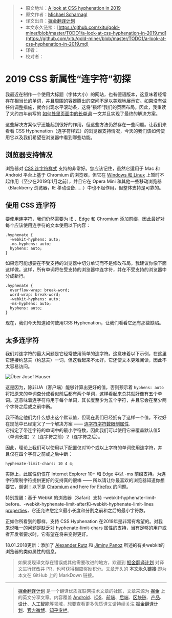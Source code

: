 > * 原文地址：[A look at CSS hyphenation in 2019](https://justmarkup.com/log/2019/01/a-look-at-css-hyphenation-in-2019/)
> * 原文作者：[Michael Scharnagl](http://twitter.com/justmarkup)
> * 译文出自：[掘金翻译计划](https://github.com/xitu/gold-miner)
> * 本文永久链接：[https://github.com/xitu/gold-miner/blob/master/TODO1/a-look-at-css-hyphenation-in-2019.md](https://github.com/xitu/gold-miner/blob/master/TODO1/a-look-at-css-hyphenation-in-2019.md)
> * 译者：
> * 校对者：

# 2019 CSS 新属性“连字符”初探

我最近在制作一个使用大标题（字体大小）的网站，也有德语版本，这意味着经常存在相当长的单词，并且周围的容器腾出的空间不足以美观地展示它。如果没有做任何调整措施，就会出现水平滚动条，这将“损坏”我们的页面布局。因此，我重读了大约四年前写的 [如何处里页面中的长单词](https://justmarkup.com/log/2015/07/dealing-with-long-words-in-css/) 一文并且实现了最终的解决方案。

这些解决方案似乎还能起到很好的作用，但这些方法仍然存在一些问题。让我们来看看 CSS Hyphenation（连字符样式）的浏览器支持情况，今天的我们该如何使用它以及我们希望在浏览器中看到哪些功能。

## 浏览器支持情况

浏览器对 [CSS 连字符样式](https://caniuse.com/#feat=css-hyphens) 支持的非常好。您应该记住，虽然它适用于 Mac 和 Android 平台上基于 Chromium 的浏览器，但它在 [Windows 和 Linux](https://bugs.chromium.org/p/chromium/issues/detail?id=652964) 上暂时不起作用（至少在2019年1月之前），并且它在 Opera Mini 和其他一些移动浏览器（Blackberry 浏览器，IE 移动设备......）中也不起作用，但整体支持是可靠的。

## 使用 CSS 连字符

要使用连字符，我们仍然需要为 IE 、Edge 和 Chromium 添加前缀，因此最好对每个应该使用连字符的文本使用以下内容：

```
.hyphenate {
  -webkit-hyphens: auto;
  -ms-hyphens: auto;
  hyphens: auto;
}
```

如果您可能想要在不受支持的浏览器中切分单词而不是修改布局，我建议你像下面这样做。这样，所有单词将在受支持的浏览器中连字符，并在不受支持的浏览器中分成新行。

```
.hyphenate {
  overflow-wrap: break-word;
  word-wrap: break-word;
  -webkit-hyphens: auto;
  -ms-hyphens: auto;
  hyphens: auto;
}
```

现在，我们今天知道如何使用CSS Hyphenation，让我们看看它还有那些缺陷。

## 太多连字符

我们对连字符的最大问题是它经常使用简单的连字符。这意味着以下示例，在这里它连接约瑟夫（约瑟夫）一词，但这看起来不太好。它还使文本更难阅读，因此不太容易访问。

![Über Josef Hauser](https://justmarkup.com/log/wp-content/uploads/2019/01/josef-hauser.png)

这是因为，除非UA（客户端）能够计算出更好的值，否则预示着 `hyphens: auto` 将把原来的单词查分成看似前后都有两个单词，这样看起来总共就好像有五个单词。这意味着连字符将用于每个单词，其长度至少为五个字符，并且它会在至少两个字符之后或之前中断。

我不确定他们为什么想出这个默认值，但现在我们已经拥有了这样一个值。不过好在规范中已经定义了一个解决方案 —— [连字符字符数限制属性](https://www.w3.org/TR/css-text-4/#hyphenate-char-limits).  
它指定了带连字符的单词中的最小字符数，因此我们可以使用它来覆盖默认值5（单词长度）2（连字符之前）2（连字符之后）。

因此，理论上我们可以使用以下配置仅对10个或以上字符的单词使用连字符，并且仅在四个字符之前或之后中断：

```
hyphenate-limit-chars: 10 4 4;
```

实际上，此属性仍仅在 Internet Explorer 10+ 和 Edge 中以 -ms 前缀支持。为连字符限制字符提供更好的支持真的很棒 —— 所以请让你最喜欢的浏览器知道你想要它，谢谢！以下是 [Chromium](https://bugs.chromium.org/p/chromium/issues/detail?id=924069) and here for [Firefox](https://bugzilla.mozilla.org/show_bug.cgi?id=1521723) 的问题。

特别提醒：基于 Webkit 的浏览器（Safari）支持 -webkit-hyphenate-limit-before、-webkit-hyphenate-limit-after和-webkit-hyphenate-limit-lines [properties](https://github.com/WebKit/webkit/blob/master/LayoutTests/fast/text/hyphenate-limit-before-after.html)，它还允许您定义最小长度和分割之前和之后的最小字符数。

正如你所看到的那样，支持 CSS Hyphenation 在2019年是非常有希望的。对我来说唯一的问题是缺乏对 hyphenate-limit-chars 属性的支持，当有足够的用户或者开发者要求时，它有望在将来变得更好。

18.01.2018更新：添加了 [Alexander Rutz](https://twitter.com/petitsanimaux/status/1089841643195383814) 和 [Jiminy Panoz](https://twitter.com/JiminyPan/status/1089841172040876032) 所述的有关webkit的浏览器的类似属性的信息。

> 如果发现译文存在错误或其他需要改进的地方，欢迎到 [掘金翻译计划](https://github.com/xitu/gold-miner) 对译文进行修改并 PR，也可获得相应奖励积分。文章开头的 **本文永久链接** 即为本文在 GitHub 上的 MarkDown 链接。


---

> [掘金翻译计划](https://github.com/xitu/gold-miner) 是一个翻译优质互联网技术文章的社区，文章来源为 [掘金](https://juejin.im) 上的英文分享文章。内容覆盖 [Android](https://github.com/xitu/gold-miner#android)、[iOS](https://github.com/xitu/gold-miner#ios)、[前端](https://github.com/xitu/gold-miner#前端)、[后端](https://github.com/xitu/gold-miner#后端)、[区块链](https://github.com/xitu/gold-miner#区块链)、[产品](https://github.com/xitu/gold-miner#产品)、[设计](https://github.com/xitu/gold-miner#设计)、[人工智能](https://github.com/xitu/gold-miner#人工智能)等领域，想要查看更多优质译文请持续关注 [掘金翻译计划](https://github.com/xitu/gold-miner)、[官方微博](http://weibo.com/juejinfanyi)、[知乎专栏](https://zhuanlan.zhihu.com/juejinfanyi)。
